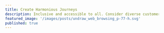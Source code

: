 ```yaml
---
title: Create Harmonious Journeys
description: Inclusive and accessible to all. Consider diverse customer needs that meet with international standards.
featured_image: '/images/posts/undraw_web_browsing_p-77-h.svg'
published: true
---
```

